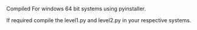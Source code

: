 Compiled For windows 64 bit systems using pyinstaller.

If required compile the level1.py and level2.py in your respective systems.

